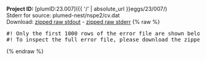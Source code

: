 **Project ID:** [plumID:23.007]({{ '/' | absolute_url }}eggs/23/007/)  
Stderr for source:  plumed-nest/nspe2/cv.dat   
Download: [zipped raw stdout](cv.dat.plumed_master.stdout.txt.zip) - [zipped raw stderr](cv.dat.plumed_master.stderr.txt.zip) 
{% raw %}
<pre>
#! Only the first 1000 rows of the error file are shown below
#! To inspect the full error file, please download the zipped raw stderr file above
</pre>
{% endraw %}
